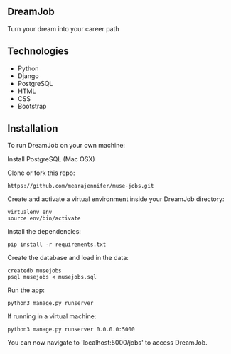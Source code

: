 ## DreamJob
Turn your dream into your career path

## Technologies
* Python
* Django
* PostgreSQL
* HTML
* CSS
* Bootstrap

## Installation
To run DreamJob on your own machine:

Install PostgreSQL (Mac OSX)

Clone or fork this repo:
```
https://github.com/mearajennifer/muse-jobs.git
```

Create and activate a virtual environment inside your DreamJob directory:
```
virtualenv env
source env/bin/activate
```

Install the dependencies:
```
pip install -r requirements.txt
```

Create the database and load in the data:
```
createdb musejobs
psql musejobs < musejobs.sql
```

Run the app:
```
python3 manage.py runserver
```

If running in a virtual machine:
```
python3 manage.py runserver 0.0.0.0:5000
```

You can now navigate to 'localhost:5000/jobs' to access DreamJob.








